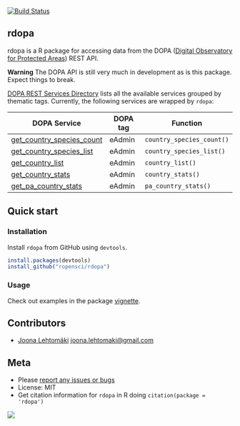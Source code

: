 [![Build Status](https://api.travis-ci.org/ropensci/rdopa.svg?branch=master)](https://travis-ci.org/ropensci/rdopa)

## rdopa

rdopa is a R package for accessing data from the DOPA ([Digital Observatory for Protected Areas](http://dopa.jrc.ec.europa.eu/)) REST API.

**Warning** The DOPA API is still very much in development as is this package. Expect things to break.

[DOPA REST Services Directory](http://dopa-services.jrc.ec.europa.eu/rest/) lists all the available services grouped by thematic tags. Currently, the following services are wrapped by `rdopa`:

| DOPA Service                       | DOPA tag                           | Function                           |
|------------------------------------|------------------------------------|------------------------------------|
| [get_country_species_count](http://dopa-services.jrc.ec.europa.eu/rest/eAdmin/get_country_species_count) | eAdmin | `country_species_count()` |
| [get_country_species_list](http://dopa-services.jrc.ec.europa.eu/rest/eAdmin/get_country_species_list)| eAdmin | `country_species_list()` |
| [get_country_list](http://dopa-services.jrc.ec.europa.eu/rest/eAdmin/get_country_list)| eAdmin | `country_list()` |
| [get_country_stats](http://dopa-services.jrc.ec.europa.eu/rest/eAdmin/get_country_stats)| eAdmin | `country_stats()` |
| [get_pa_country_stats](http://dopa-services.jrc.ec.europa.eu/rest/eAdmin/get_pa_country_stats)| eAdmin | `pa_country_stats()` | 
 
## Quick start

### Installation

Install `rdopa` from GitHub using `devtools`.

```r
install.packages(devtools)
install_github("ropensci/rdopa")
```

### Usage

Check out examples in the package [vignette](https://github.com/jlehtoma/rdopa/blob/master/vignettes/rdopa_vignette.md).

## Contributors

+ [Joona Lehtomäki](https://github.com/jlehtoma) <joona.lehtomaki@gmail.com>

## Meta

* Please [report any issues or bugs](https://github.com/ropensci/rdopa/issues)
* License: MIT
* Get citation information for `rdopa` in R doing `citation(package = 'rdopa')`

[![](http://ropensci.org/public_images/github_footer.png)](http://ropensci.org)
